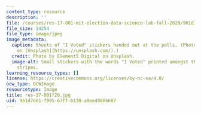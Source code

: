 ```yaml
---
content_type: resource
description: ''
file: /courses/res-17-001-mit-election-data-science-lab-fall-2020/961d7d61f99567ffb130a8ee4986b607_res-17-001f20.jpg
file_size: 14254
file_type: image/jpeg
image_metadata:
  caption: Sheets of "I Voted" stickers handed out at the polls. (Photo by [Element5Digital](https://unsplash.com/photos/ls8Kc0P9hAA)
    on [Unsplash](https://unsplash.com/).)
  credit: Photo by Element5 Digital on Unsplash.
  image-alt: Small stickers with the words "I Voted" printed amongst the stars and
    stripes.
learning_resource_types: []
license: https://creativecommons.org/licenses/by-nc-sa/4.0/
ocw_type: OCWImage
resourcetype: Image
title: res-17-001f20.jpg
uid: 961d7d61-f995-67ff-b130-a8ee4986b607
---
```


